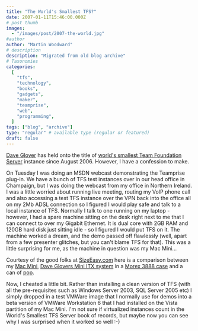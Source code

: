```yaml
---
title: "The World's Smallest TFS?"
date: 2007-01-11T15:46:00.000Z
# post thumb
images:
  - "/images/post/2007-the-world.jpg"
#author
author: "Martin Woodward"
# description
description: "Migrated from old blog archive"
# Taxonomies
categories:
  [
    "tfs",
    "technology",
    "books",
    "gadgets",
    "maker",
    "teamprise",
    "web",
    "programming",
  ]
tags: ["blog", "archive"]
type: "regular" # available type (regular or featured)
draft: false
---
```


[Dave Glover](http://blogs.msdn.com/dglover/default.aspx) has held onto the title of [world's smallest Team Foundation Server](http://blogs.msdn.com/dglover/archive/2006/08/07/690479.aspx) instance since August 2006. However, I have a confession to make.

On Tuesday I was doing an MSDN webcast demonstrating the Teamprise plug-in. We have a bunch of TFS test instances over in our head office in Champaign, but I was doing the webcast from my office in Northern Ireland. I was a little worried about running live meeting, routing my VoIP phone call and also accessing a test TFS instance over the VPN back into the office all on my 2Mb ADSL connection so I figured I would play safe and talk to a local instance of TFS. Normally I talk to one running on my laptop - however, I had a spare machine sitting on the desk right next to me that I can connect to over my Gigabit Ethernet. It is dual core with 2GB RAM and 120GB hard disk just sitting idle - so I figured I would put TFS on it. The machine worked a dream, and the demo passed off flawlessly (well, apart from a few presenter glitches, but you can't blame TFS for that). This was a little surprising for me, as the machine in question was my Mac Mini...

Courtesy of the good folks at [SizeEasy.com](http://www.sizeasy.com/) here is a comparison between my [Mac Mini](http://www.apple.com/macmini/), [Dave Glovers Mini ITX system](http://blogs.msdn.com/dglover/archive/2006/08/07/690479.aspx) in a [Morex 3888 case](http://www.auspcmarket.com.au/show_product_info.php?input[product_code]=CA-MO3688BLK-80&input[category_id]=371) and a can of [pop](http://www.popvssoda.com/).

Now, I cheated a little bit. Rather than installing a clean version of TFS (with all the pre-requisites such as Windows Server 2003, SQL Server 2005 etc) I simply dropped in a test VMWare image that I normally use for demos into a beta version of VMWare Workstation 6 that I had installed on the Vista partition of my Mac Mini. I'm not sure if virtualized instances count in the World's Smallest TFS Server book of records, but maybe now you can see why I was surprised when it worked so well :-)
